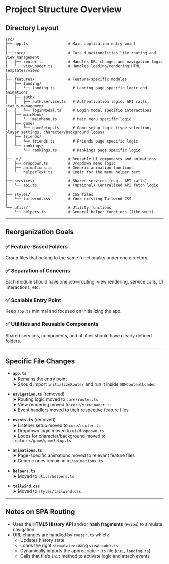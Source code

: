 # Project Structure Overview

## Directory Layout

```
src/
├── app.ts                  # Main application entry point
│
├── core/                   # Core functionalities like routing and view management
│   ├── router.ts           # Handles URL changes and navigation logic
│   └── viewLoader.ts       # Handles loading/rendering HTML templates/views
│
├── features/               # Feature-specific modules
│   ├── landing/
│   │   └── landing.ts        # Landing page specific logic and animations
│   ├── auth/
│   │   ├── auth.service.ts   # Authentication logic, API calls, status management
│   │   └── loginModal.ts     # Login modal specific interactions
│   ├── mainMenu/
│   │   └── mainMenu.ts       # Main menu specific logic
│   ├── game/
│   │   └── gameSetup.ts      # Game setup logic (type selection, player settings, character/background loops)
│   ├── friends/
│   │   └── friends.ts        # Friends page specific logic
│   └── rankings/
│       └── rankings.ts       # Rankings page specific logic
│
├── ui/                     # Reusable UI components and animations
│   ├── dropdown.ts         # Dropdown menu logic
│   ├── animations.ts       # Generic animation functions
│   └── helperText.ts       # Logic for the menu helper text
│
├── services/               # Shared services (e.g., API calls)
│   └── api.ts              # (Optional) Centralized API fetch logic
│
├── styles/                 # CSS files
│   └── tailwind.css        # Your existing Tailwind CSS
│
└── utils/                  # Utility functions
    └── helpers.ts          # General helper functions (like wait)
```

---

## Reorganization Goals

### ✅ Feature-Based Folders
Group files that belong to the same functionality under one directory.

### ✅ Separation of Concerns
Each module should have one job—routing, view rendering, service calls, UI interactions, etc.

### ✅ Scalable Entry Point
Keep `app.ts` minimal and focused on initializing the app.

### ✅ Utilities and Reusable Components
Shared services, components, and utilities should have clearly defined folders.

---

## Specific File Changes

- **`app.ts`**  
  ➤ Remains the entry point  
  ➤ Should import `initializeRouter` and run it inside `DOMContentLoaded`

- **`navigation.ts`** (removed)  
  ➤ Routing logic moved to `core/router.ts`  
  ➤ View rendering moved to `core/viewLoader.ts`  
  ➤ Event handlers moved to their respective feature files

- **`events.ts`** (removed)  
  ➤ Listener setup moved to `core/router.ts`  
  ➤ Dropdown logic moved to `ui/dropdown.ts`  
  ➤ Loops for character/background moved to `features/game/gameSetup.ts`

- **`animations.ts`**  
  ➤ Page-specific animations moved to relevant feature files  
  ➤ Generic ones remain in `ui/animations.ts`

- **`helpers.ts`**  
  ➤ Moved to `utils/helpers.ts`

- **`tailwind.css`**  
  ➤ Moved to `styles/tailwind.css`

---

## Notes on SPA Routing

- Uses the **HTML5 History API** and/or **hash fragments** (`#view`) to simulate navigation
- URL changes are handled by `router.ts` which:
  - Updates history state
  - Loads the right `<template>` using `viewLoader.ts`
  - Dynamically imports the appropriate `*.ts` file (e.g., `landing.ts`)
  - Calls that file’s `init` method to activate logic and attach events
